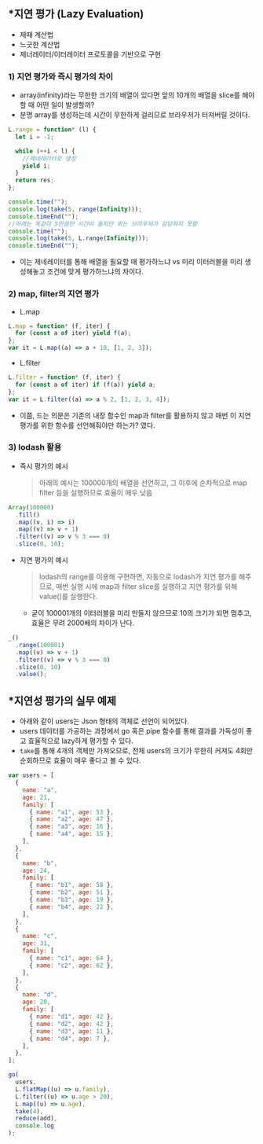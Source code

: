 ## \*지연 평가 (Lazy Evaluation)

- 제때 계산법
- 느긋한 계산법
- 제너레이터/이터레이터 프로토콜을 기반으로 구현

### 1) 지연 평가와 즉시 평가의 차이

- array(infinity)라는 무한한 크기의 배열이 있다면 앞의 10개의 배열을 slice를 해야할 때 어떤 일이 발생할까?
- 분명 array를 생성하는데 시간이 무한하게 걸리므로 브라우저가 터져버릴 것이다.

```js
L.range = function* (l) {
  let i = -1;

  while (++i < l) {
    //제네레이터로 생성
    yield i;
  }
  return res;
};

console.time("");
console.log(take(5, range(Infinity)));
console.timeEnd("");
//아래는 똑같이 5만큼만 시간이 들지만 위는 브라우저가 감당하지 못함
console.time("");
console.log(take(5, L.range(Infinity)));
console.timeEnd("");
```

- 이는 제네레이터를 통해 배열을 필요할 때 평가하느냐 vs 미리 이터러블을 미리 생성해놓고 조건에 맞게 평가하느냐의 차이다.

### 2) map, filter의 지연 평가

- L.map

```js
L.map = function* (f, iter) {
  for (const a of iter) yield f(a);
};
var it = L.map((a) => a + 10, [1, 2, 3]);
```

- L.filter

```js
L.filter = function* (f, iter) {
  for (const a of iter) if (f(a)) yield a;
};
var it = L.filter((a) => a % 2, [1, 2, 3, 4]);
```

- 이쯤, 드는 의문은 기존의 내장 함수인 map과 filter를 활용하지 않고 매번 이 지연 평가를 위한 함수를 선언해줘야만 하는가? 였다.

### 3) lodash 활용

- 즉시 평가의 예시
  > 아래의 예시는 100000개의 배열을 선언하고, 그 이후에 순차적으로 map filter 등을 실행하므로 효율이 매우 낮음

```js
Array(100000)
  .fill()
  .map((v, i) => i)
  .map((v) => v + 1)
  .filter((v) => v % 3 === 0)
  .slice(0, 10);
```

- 지연 평가의 예시

  > lodash의 range를 이용해 구현하면, 자동으로 lodash가 지연 평가를 해주므로, 매번 실행 시에 map과 filter slice를 실행하고 지연 평가를 위해value()를 실행한다.

  - 굳이 100001개의 이터러블을 미리 만들지 않으므로 10의 크기가 되면 멈추고, 효율은 무려 2000배의 차이가 난다.

```js
_()
  .range(100001)
  .map((v) => v + 1)
  .filter((v) => v % 3 === 0)
  .slice(0, 10)
  .value();
```

## \*지연성 평가의 실무 예제

- 아래와 같이 users는 Json 형태의 객체로 선언이 되어있다.
- users 데이터를 가공하는 과정에서 go 혹은 pipe 함수를 통해 결과를 가독성이 좋고 효율적으로 lazy하게 평가할 수 있다.
- `take`를 통해 4개의 객체만 가져오므로, 전체 users의 크기가 무한히 커져도 4회만 순회하므로 효율이 매우 좋다고 볼 수 있다.

```js
var users = [
  {
    name: "a",
    age: 21,
    family: [
      { name: "a1", age: 53 },
      { name: "a2", age: 47 },
      { name: "a3", age: 16 },
      { name: "a4", age: 15 },
    ],
  },
  {
    name: "b",
    age: 24,
    family: [
      { name: "b1", age: 58 },
      { name: "b2", age: 51 },
      { name: "b3", age: 19 },
      { name: "b4", age: 22 },
    ],
  },
  {
    name: "c",
    age: 31,
    family: [
      { name: "c1", age: 64 },
      { name: "c2", age: 62 },
    ],
  },
  {
    name: "d",
    age: 20,
    family: [
      { name: "d1", age: 42 },
      { name: "d2", age: 42 },
      { name: "d3", age: 11 },
      { name: "d4", age: 7 },
    ],
  },
];

go(
  users,
  L.flatMap((u) => u.family),
  L.filter((u) => u.age > 20),
  L.map((u) => u.age),
  take(4),
  reduce(add),
  console.log
);
```
